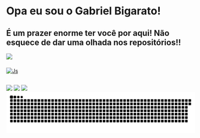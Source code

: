 # Opa eu sou o Gabriel Bigarato!

## É um prazer enorme ter você por aqui! Não esquece de dar uma olhada nos repositórios!!

<a href="https://github.com/GabrielBigarato">
<img height="170cm" src="https://github-readme-stats.vercel.app/api?username=GabrielBigarato&show_icons=true&theme=radical">


<div style="display: inline_block"><br>
  
  <img align="center" alt="Js" height="40" width="300" src="https://skillicons.dev/icons?i=java,javascript,python,html,css,kotlin,">
  
</div>

##

<div> 
  <a href="https://www.instagram.com/bigaratou/" target="_blank"><img src="https://img.shields.io/badge/-Instagram-%23E4405F?style=for-the-badge&logo=instagram&logoColor=white" target="_blank"></a>
  <a href = "mailto:g.biga1234@gmail.com"><img src="https://img.shields.io/badge/-Gmail-%23333?style=for-the-badge&logo=gmail&logoColor=white" target="_blank"></a>
  <a href="https://www.linkedin.com/in/gabriel-bigarat0" target="_blank"><img src="https://img.shields.io/badge/-LinkedIn-%230077B5?style=for-the-badge&logo=linkedin&logoColor=white" target="_blank"></a>
  
</div>

<img src="https://raw.githubusercontent.com/GabrielBigarato/GabrielBigarato/output/github-contribution-grid-snake-dark.svg" alt="snake gif" />





